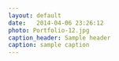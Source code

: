 ```yaml
---
layout: default
date:   2014-04-06 23:26:12
photo: Portfolio-12.jpg
caption_header: Sample header
caption: sample caption
---
```

